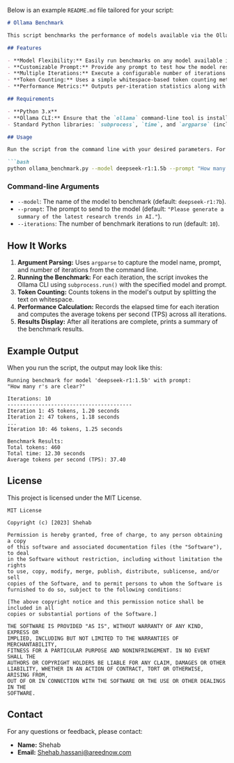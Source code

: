 Below is an example `README.md` file tailored for your script:

```markdown
# Ollama Benchmark

This script benchmarks the performance of models available via the Ollama command-line tool. It sends a specified prompt to a chosen model repeatedly, measuring the time taken and token output for each iteration, and then summarizes the overall results by reporting the total tokens generated, total elapsed time, and average tokens per second (TPS).

## Features

- **Model Flexibility:** Easily run benchmarks on any model available in your Ollama installation by specifying the model name through the command line.
- **Customizable Prompt:** Provide any prompt to test how the model responds.
- **Multiple Iterations:** Execute a configurable number of iterations to obtain robust average performance metrics.
- **Token Counting:** Uses a simple whitespace-based token counting method to estimate the number of tokens generated.
- **Performance Metrics:** Outputs per-iteration statistics along with aggregate results (total tokens, total time, and average TPS).

## Requirements

- **Python 3.x**
- **Ollama CLI:** Ensure that the `ollama` command-line tool is installed and configured.
- Standard Python libraries: `subprocess`, `time`, and `argparse` (included in the Python standard library).

## Usage

Run the script from the command line with your desired parameters. For example:

```bash
python ollama_benchmark.py --model deepseek-r1:1.5b --prompt "How many r's are clear?" --iterations 10
```

### Command-line Arguments

- `--model`: The name of the model to benchmark (default: `deepseek-r1:7b`).
- `--prompt`: The prompt to send to the model (default: `"Please generate a summary of the latest research trends in AI."`).
- `--iterations`: The number of benchmark iterations to run (default: `10`).

## How It Works

1. **Argument Parsing:** Uses `argparse` to capture the model name, prompt, and number of iterations from the command line.
2. **Running the Benchmark:** For each iteration, the script invokes the Ollama CLI using `subprocess.run()` with the specified model and prompt.
3. **Token Counting:** Counts tokens in the model's output by splitting the text on whitespace.
4. **Performance Calculation:** Records the elapsed time for each iteration and computes the average tokens per second (TPS) across all iterations.
5. **Results Display:** After all iterations are complete, prints a summary of the benchmark results.

## Example Output

When you run the script, the output may look like this:

```
Running benchmark for model 'deepseek-r1:1.5b' with prompt:
"How many r's are clear?"

Iterations: 10
----------------------------------------
Iteration 1: 45 tokens, 1.20 seconds
Iteration 2: 47 tokens, 1.18 seconds
...
Iteration 10: 46 tokens, 1.25 seconds

Benchmark Results:
Total tokens: 460
Total time: 12.30 seconds
Average tokens per second (TPS): 37.40
```

## License

This project is licensed under the MIT License.

```text
MIT License

Copyright (c) [2023] Shehab

Permission is hereby granted, free of charge, to any person obtaining a copy
of this software and associated documentation files (the "Software"), to deal
in the Software without restriction, including without limitation the rights
to use, copy, modify, merge, publish, distribute, sublicense, and/or sell
copies of the Software, and to permit persons to whom the Software is
furnished to do so, subject to the following conditions:

[The above copyright notice and this permission notice shall be included in all
copies or substantial portions of the Software.]

THE SOFTWARE IS PROVIDED "AS IS", WITHOUT WARRANTY OF ANY KIND, EXPRESS OR
IMPLIED, INCLUDING BUT NOT LIMITED TO THE WARRANTIES OF MERCHANTABILITY,
FITNESS FOR A PARTICULAR PURPOSE AND NONINFRINGEMENT. IN NO EVENT SHALL THE
AUTHORS OR COPYRIGHT HOLDERS BE LIABLE FOR ANY CLAIM, DAMAGES OR OTHER
LIABILITY, WHETHER IN AN ACTION OF CONTRACT, TORT OR OTHERWISE, ARISING FROM,
OUT OF OR IN CONNECTION WITH THE SOFTWARE OR THE USE OR OTHER DEALINGS IN THE
SOFTWARE.
```

## Contact

For any questions or feedback, please contact:
- **Name:** Shehab
- **Email:** [Shehab.hassani@areednow.com](mailto:Shehab.hassani@areednow.com)
```
